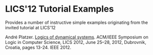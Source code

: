 ﻿LICS'12 Tutorial Examples
=========================

Provides a number of instructive simple examples originating from the invited tutorial at LICS'12

André Platzer.
[Logics of dynamical systems](https://doi.org/10.1109/LICS.2012.13).
ACM/IEEE Symposium on Logic in Computer Science, LICS 2012, June 25–28, 2012, Dubrovnik, Croatia, pages 13-24. IEEE 2012.
